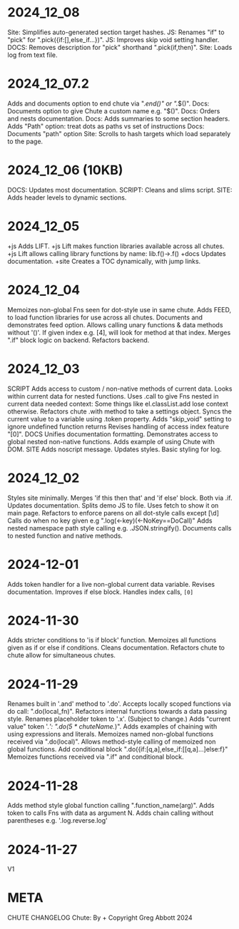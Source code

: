 # 2024_12_08
Site: Simplifies auto-generated section target hashes.
JS: Renames "if" to "pick" for ".pick({if:[],else_if…})".
JS: Improves skip void setting handler.
DOCS: Removes description for "pick" shorthand ".pick(if,then)".
Site: Loads log from text file.

# 2024_12_07.2
Adds and documents option to end chute via "._end()" or "._$()".
Docs: Documents option to give Chute a custom name e.g. "$()".
Docs: Orders and nests documentation. 
Docs: Adds summaries to some section headers.
Adds "Path" option: treat dots as paths vs set of instructions
Docs: Documents "path" option
Site: Scrolls to hash targets which load separately to the page.

# 2024_12_06 (10KB)
DOCS: Updates most documentation.
SCRIPT: Cleans and slims script.
SITE: Adds header levels to dynamic sections.

# 2024_12_05
+js Adds LIFT.
+js Lift makes function libraries available across all chutes.
+js Lift allows calling library functions by name: lib.f()->.f()
+docs Updates documentation.
+site Creates a TOC dynamically, with jump links.

# 2024_12_04
Memoizes non-global Fns seen for dot-style use in same chute.
Adds FEED, to load function libraries for use across all chutes.
Documents and demonstrates feed option.
Allows calling unary functions & data methods without '()'.
If given index e.g. [4], will look for method at that index.
Merges ".if" block logic on backend.
Refactors backend.

# 2024_12_03
SCRIPT
  Adds access to custom / non-native methods of current data.
  Looks within current data for nested functions.
  Uses .call to give Fns nested in current data needed context:
    Some things like el.classList.add lose context otherwise.
  Refactors chute .with method to take a settings object.
  Syncs the current value to a variable using .token property.
  Adds "skip_void" setting to ignore undefined function returns
  Revises handling of access index feature "[0]".
DOCS
  Unifies documentation formatting.
  Demonstrates access to global nested non-native functions.
  Adds example of using Chute with DOM.
SITE
  Adds noscript message.
  Updates styles.
  Basic styling for log.

# 2024_12_02
Styles site minimally.
Merges 'if this then that' and 'if else' block. Both via .if.
Updates documentation.
Splits demo JS to file. Uses fetch to show it on main page.
Refactors to enforce parens on all dot-style calls except [\d]
  Calls do when no key given e.g ".log(<-key)(<-NoKey==DoCall)"
Adds nested namespace path style calling e.g. .JSON.stringify().
Documents calls to nested function and native methods.

# 2024-12-01
Adds token handler for a live non-global current data variable.
Revises documentation.
Improves if else block.
Handles index calls, `[0]`

# 2024-11-30
Adds stricter conditions to 'is if block' function.
Memoizes all functions given as if or else if conditions.
Cleans documentation.
Refactors chute to chute allow for simultaneous chutes.

# 2024-11-29
Renames built in '.and' method to '.do'.
Accepts locally scoped functions via do call: ".do(local_fn)".
Refactors internal functions towards a data passing style.
Renames placeholder token to '.x'. (Subject to change.)
Adds "current value" token '._': ".do(5 * chuteName._)".
Adds examples of chaining with using expressions and literals.
Memoizes named non-global functions received via ".do(local)".
Allows method-style calling of memoized non global functions.
Add conditional block ".do({if:[q,a],else_if:[[q,a]…]else:f}"
Memoizes functions received via ".if" and conditional block.

# 2024-11-28
Adds method style global function calling ".function_name(arg)".
Adds token to calls Fns with data as argument N.
Adds chain calling without parentheses e.g. '.log.reverse.log'

# 2024-11-27
V1

# META
CHUTE CHANGELOG
Chute: By + Copyright Greg Abbott 2024